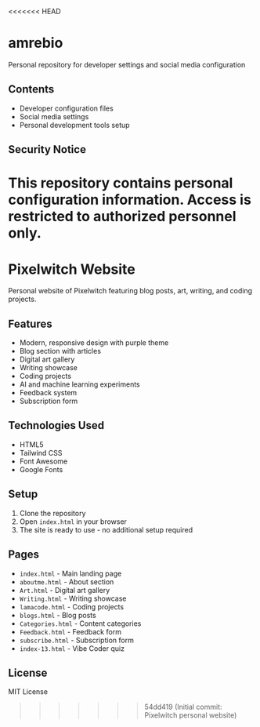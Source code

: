 <<<<<<< HEAD
# amrebio

Personal repository for developer settings and social media configuration

## Contents
- Developer configuration files
- Social media settings
- Personal development tools setup

## Security Notice
This repository contains personal configuration information. Access is restricted to authorized personnel only.
=======
# Pixelwitch Website

Personal website of Pixelwitch featuring blog posts, art, writing, and coding projects.

## Features

- Modern, responsive design with purple theme
- Blog section with articles
- Digital art gallery
- Writing showcase
- Coding projects
- AI and machine learning experiments
- Feedback system
- Subscription form

## Technologies Used

- HTML5
- Tailwind CSS
- Font Awesome
- Google Fonts

## Setup

1. Clone the repository
2. Open `index.html` in your browser
3. The site is ready to use - no additional setup required

## Pages

- `index.html` - Main landing page
- `aboutme.html` - About section
- `Art.html` - Digital art gallery
- `Writing.html` - Writing showcase
- `lamacode.html` - Coding projects
- `blogs.html` - Blog posts
- `Categories.html` - Content categories
- `Feedback.html` - Feedback form
- `subscribe.html` - Subscription form
- `index-13.html` - Vibe Coder quiz

## License

MIT License
>>>>>>> 54dd419 (Initial commit: Pixelwitch personal website)
